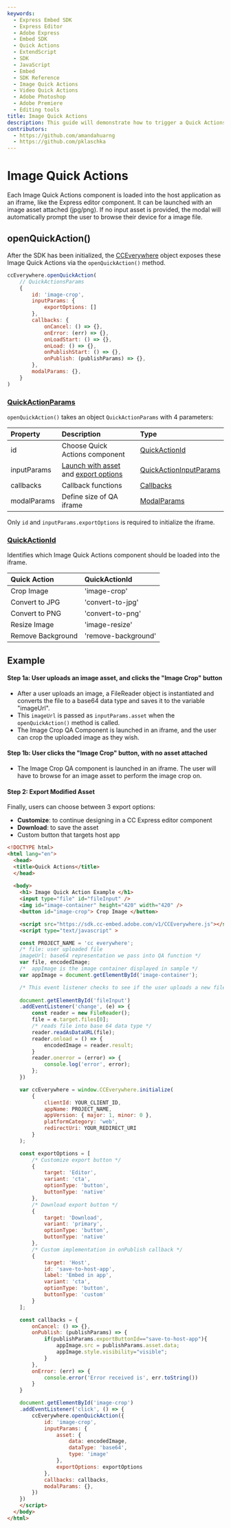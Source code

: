 ```yaml
---
keywords:
  - Express Embed SDK
  - Express Editor
  - Adobe Express
  - Embed SDK
  - Quick Actions
  - ExtendScript
  - SDK
  - JavaScript
  - Embed
  - SDK Reference
  - Image Quick Actions
  - Video Quick Actions
  - Adobe Photoshop
  - Adobe Premiere
  - Editing tools 
title: Image Quick Actions
description: This guide will demonstrate how to trigger a Quick Actions editor for images.
contributors:
  - https://github.com/amandahuarng
  - https://github.com/pklaschka
---
```


# Image Quick Actions

Each Image Quick Actions component is loaded into the host application as an iframe, like the Express editor component. It can be launched with an image asset attached (jpg/png). If no input asset is provided, the modal will automatically prompt the user to browse their device for a image file.

## openQuickAction()

After the SDK has been initialized, the [CCEverywhere](../../../reference/index.md#cceverywhere) object exposes these Image Quick Actions via the `openQuickAction()` method.

```js
ccEverywhere.openQuickAction(
    // QuickActionsParams
    {
        id: 'image-crop', 
        inputParams: {
            exportOptions: []
        },
        callbacks: {
            onCancel: () => {},
            onError: (err) => {},
            onLoadStart: () => {},
            onLoad: () => {},
            onPublishStart: () => {},
            onPublish: (publishParams) => {},
        },
        modalParams: {},
    }
)
```

### [QuickActionParams](../../../reference/quick_actions/index.md#quickactionparams)

`openQuickAction()` takes an object `QuickActionParams` with 4 parameters:

| Property | Description | Type
| :-- | :-- | :--
| id | Choose Quick Actions component| [QuickActionId](../../../reference/quick_actions/index.md#quickactionid)
| inputParams | [Launch with asset](../../../reference/shared_types/index.md#asset) and [export options](../../../reference/quick_actions/index.md#exportoption) | [QuickActionInputParams](../../../reference/quick_actions/index.mdquickactioninputparams)
| callbacks | Callback functions | [Callbacks](../../../reference/shared_types/index.md#callbacks)
| modalParams | Define size of QA iframe |  [ModalParams](../../../reference/shared_types/index.md#modalparams)

Only `id` and `inputParams.exportOptions` is required to initialize the iframe.

### [QuickActionId](../../../reference/quick_actions/index.md#quickactionid)

Identifies which Image Quick Actions component should be loaded into the iframe.

| Quick Action | QuickActionId
| :-- | :--
| Crop Image | 'image-crop'
| Convert to JPG | 'convert-to-jpg'
| Convert to PNG | 'convert-to-png'
| Resize Image | 'image-resize'
| Remove Background | 'remove-background'

## Example

#### Step 1a: User uploads an image asset, and clicks the "Image Crop" button

* After a user uploads an image, a FileReader object is instantiated and converts the file to a base64 data type and saves it to the variable "imageUrl".
* This `imageUrl` is passed as `inputParams.asset` when the `openQuickAction()` method is called.
* The Image Crop QA Component is launched in an iframe, and the user can crop the uploaded image as they wish.

#### Step 1b: User clicks the "Image Crop" button, with no asset attached

* The Image Crop QA component is launched in an iframe. The user will have to browse for an image asset to perform the image crop on.

#### Step 2: Export Modified Asset

Finally, users can choose between 3 export options:

* __Customize__: to continue designing in a CC Express editor component
* __Download__: to save the asset
* Custom button that targets host app

```html
<!DOCTYPE html>
<html lang="en">
  <head>
  <title>Quick Actions</title>
  </head>
    
  <body>
    <h1> Image Quick Action Example </h1>
    <input type="file" id="fileInput" />
    <img id="image-container" height="420" width="420" />
    <button id="image-crop"> Crop Image </button>

    <script src="https://sdk.cc-embed.adobe.com/v1/CCEverywhere.js"></script>
    <script type="text/javascript" >

    const PROJECT_NAME = 'cc everywhere';
    /* file: user uploaded file
    imageUrl: base64 representation we pass into QA function */
    var file, encodedImage;
    /*  appImage is the image container displayed in sample */
    var appImage = document.getElementById('image-container');

    /* This event listener checks to see if the user uploads a new file and reads it into base64 data type for SDK ingestion later */
    
    document.getElementById('fileInput')
    .addEventListener('change', (e) => {
        const reader = new FileReader();
        file = e.target.files[0];
        /* reads file into base 64 data type */
        reader.readAsDataURL(file);
        reader.onload = () => {
            encodedImage = reader.result;
        }
        reader.onerror = (error) => {
            console.log('error', error);
        };
    })

    var ccEverywhere = window.CCEverywhere.initialize(
        {
            clientId: YOUR_CLIENT_ID,
            appName: PROJECT_NAME,
            appVersion: { major: 1, minor: 0 },
            platformCategory: 'web',
            redirectUri: YOUR_REDIRECT_URI
        }
    );

    const exportOptions = [
        /* Customize export button */
        {
            target: 'Editor',
            variant: 'cta',
            optionType: 'button',
            buttonType: 'native'
        },
        /* Download export button */
        {
            target: 'Download',
            variant: 'primary',
            optionType: 'button',
            buttonType: 'native'
        },
        /* Custom implementation in onPublish callback */
        {
            target: 'Host',
            id: 'save-to-host-app',
            label: 'Embed in app',
            variant: 'cta',
            optionType: 'button',
            buttonType: 'custom'
        }
    ];

    const callbacks = {
        onCancel: () => {},
        onPublish: (publishParams) => {
            if(publishParams.exportButtonId=="save-to-host-app"){
                appImage.src = publishParams.asset.data;
                appImage.style.visibility="visible";
            }
        },
        onError: (err) => {
            console.error('Error received is', err.toString())
        }
    }

    document.getElementById('image-crop')
    .addEventListener('click', () => {
        ccEverywhere.openQuickAction({
            id: 'image-crop', 
            inputParams: {
                asset: {
                    data: encodedImage, 
                    dataType: 'base64', 
                    type: 'image'
                }, 
                exportOptions: exportOptions
            },
            callbacks: callbacks,
            modalParams: {},
        })
    })
    </script>
  </body> 
</html>
```
